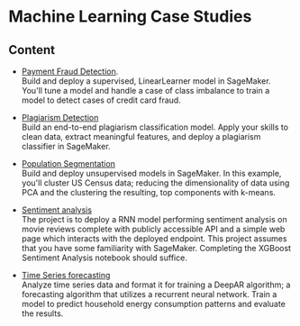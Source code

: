 # Machine Learning Case Studies

## Content

* [Payment Fraud Detection](/Payment_Fraud_Detection).      
  Build and deploy a supervised, LinearLearner model in SageMaker. You'll tune a model and handle a case of class imbalance to train a model to detect cases of credit card fraud.
  
* [Plagiarism Detection](/Plagiarism_Detection)        
  Build an end-to-end plagiarism classification model. Apply your skills to clean data, extract meaningful features, and deploy a plagiarism classifier in SageMaker.

* [Population Segmentation](/Population_Segmentation)             
  Build and deploy unsupervised models in SageMaker. In this example, you'll cluster US Census data; reducing the dimensionality of data using PCA and the clustering the resulting, top components with k-means.

* [Sentiment analysis](/Sentiment-analysis-Sagemaker)          
  The project is to deploy a RNN model performing sentiment analysis on movie reviews complete with publicly accessible API and a simple web page which interacts with the deployed endpoint. This project assumes that you have some familiarity with SageMaker. Completing the XGBoost Sentiment Analysis notebook should suffice.

* [Time Series forecasting](/Time_Series_Forecasting)            
  Analyze time series data and format it for training a DeepAR algorithm; a forecasting algorithm that utilizes a recurrent neural network. Train a model to predict household energy consumption patterns and evaluate the results.
